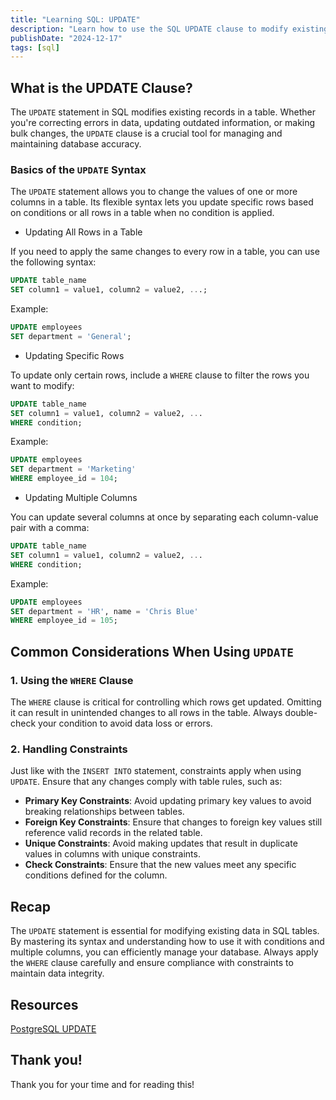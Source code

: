 ```yaml
---
title: "Learning SQL: UPDATE"
description: "Learn how to use the SQL UPDATE clause to modify existing data. Master its syntax, apply conditions, and ensure data integrity with constraints."
publishDate: "2024-12-17"
tags: [sql]
---
```


## What is the UPDATE Clause?

The `UPDATE` statement in SQL modifies existing records in a table. Whether you're correcting errors in data, updating outdated information, or making bulk changes, the `UPDATE` clause is a crucial tool for managing and maintaining database accuracy.

### **Basics of the `UPDATE` Syntax**

The `UPDATE` statement allows you to change the values of one or more columns in a table. Its flexible syntax lets you update specific rows based on conditions or all rows in a table when no condition is applied.

- Updating All Rows in a Table

If you need to apply the same changes to every row in a table, you can use the following syntax:

```sql
UPDATE table_name
SET column1 = value1, column2 = value2, ...;
```

Example:

```sql
UPDATE employees
SET department = 'General';
```

- Updating Specific Rows

To update only certain rows, include a `WHERE` clause to filter the rows you want to modify:

```sql
UPDATE table_name
SET column1 = value1, column2 = value2, ...
WHERE condition;
```

Example:

```sql
UPDATE employees
SET department = 'Marketing'
WHERE employee_id = 104;
```

- Updating Multiple Columns

You can update several columns at once by separating each column-value pair with a comma:

```sql
UPDATE table_name
SET column1 = value1, column2 = value2, ...
WHERE condition;
```

Example:

```sql
UPDATE employees
SET department = 'HR', name = 'Chris Blue'
WHERE employee_id = 105;
```

## **Common Considerations When Using `UPDATE`**

### **1. Using the `WHERE` Clause**

The `WHERE` clause is critical for controlling which rows get updated. Omitting it can result in unintended changes to all rows in the table. Always double-check your condition to avoid data loss or errors.

### **2. Handling Constraints**

Just like with the `INSERT INTO` statement, constraints apply when using `UPDATE`. Ensure that any changes comply with table rules, such as:

- **Primary Key Constraints**: Avoid updating primary key values to avoid breaking relationships between tables.
- **Foreign Key Constraints**: Ensure that changes to foreign key values still reference valid records in the related table.
- **Unique Constraints**: Avoid making updates that result in duplicate values in columns with unique constraints.
- **Check Constraints**: Ensure that the new values meet any specific conditions defined for the column.

## Recap

The `UPDATE` statement is essential for modifying existing data in SQL tables. By mastering its syntax and understanding how to use it with conditions and multiple columns, you can efficiently manage your database. Always apply the `WHERE` clause carefully and ensure compliance with constraints to maintain data integrity.

## Resources

[PostgreSQL UPDATE](https://neon.tech/postgresql/postgresql-tutorial/postgresql-update)

## Thank you!

Thank you for your time and for reading this!